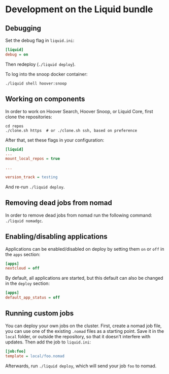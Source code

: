 # Development on the Liquid bundle


## Debugging

Set the debug flag in `liquid.ini`:
```ini
[liquid]
debug = on
```

Then redeploy (`./liquid deploy`).

To log into the snoop docker container:
```shell
./liquid shell hoover:snoop
```

## Working on components

In order to work on Hoover Search, Hoover Snoop, or Liquid Core, first clone
the repositories:

```shell
cd repos
./clone.sh https  # or ./clone.sh ssh, based on preference
```

After that, set these flags in your configuration:

```ini
[liquid]
...
mount_local_repos = true

...

version_track = testing
```

And re-run `./liquid deploy`.


## Removing dead jobs from nomad

In order to remove dead jobs from nomad run the following command:
`./liquid nomadgc`.


## Enabling/disabling applications

Applications can be enabled/disabled on deploy by setting them `on` or `off`
in the `apps` section:
```ini
[apps]
nextcloud = off
```

By default, all applications are started, but this default can also be changed
in the `deploy` section:
```ini
[apps]
default_app_status = off
```


## Running custom jobs

You can deploy your own jobs on the cluster. First, create a nomad job file,
you can use one of the existing `.nomad` files as a starting point. Save it in
the `local` folder, or outside the repository, so that it doesn't interfere
with updates. Then add the job to `liquid.ini`:

```ini
[job:foo]
template = local/foo.nomad
```

Afterwards, run `./liquid deploy`, which will send your job `foo` to nomad.
